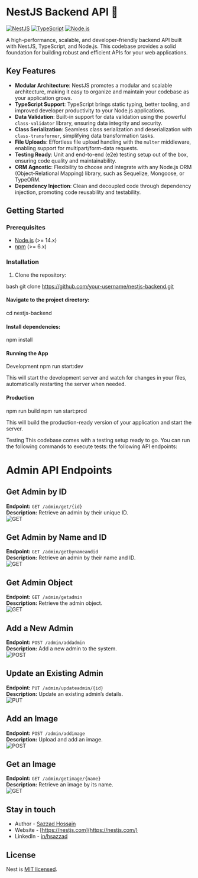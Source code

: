 # NestJS Backend API 🚀

[![NestJS](https://img.shields.io/badge/NestJS-E0234E?style=for-the-badge&logo=nestjs&logoColor=white)](https://nestjs.com/)
[![TypeScript](https://img.shields.io/badge/TypeScript-3178C6?style=for-the-badge&logo=typescript&logoColor=white)](https://www.typescriptlang.org/)
[![Node.js](https://img.shields.io/badge/Node.js-339933?style=for-the-badge&logo=node.js&logoColor=white)](https://nodejs.org/)

A high-performance, scalable, and developer-friendly backend API built with NestJS, TypeScript, and Node.js. This codebase provides a solid foundation for building robust and efficient APIs for your web applications.

## Key Features

- **Modular Architecture**: NestJS promotes a modular and scalable architecture, making it easy to organize and maintain your codebase as your application grows.
- **TypeScript Support**: TypeScript brings static typing, better tooling, and improved developer productivity to your Node.js applications.
- **Data Validation**: Built-in support for data validation using the powerful `class-validator` library, ensuring data integrity and security.
- **Class Serialization**: Seamless class serialization and deserialization with `class-transformer`, simplifying data transformation tasks.
- **File Uploads**: Effortless file upload handling with the `multer` middleware, enabling support for multipart/form-data requests.
- **Testing Ready**: Unit and end-to-end (e2e) testing setup out of the box, ensuring code quality and maintainability.
- **ORM Agnostic**: Flexibility to choose and integrate with any Node.js ORM (Object-Relational Mapping) library, such as Sequelize, Mongoose, or TypeORM.
- **Dependency Injection**: Clean and decoupled code through dependency injection, promoting code reusability and testability.

## Getting Started

### Prerequisites

- [Node.js](https://nodejs.org/) (>= 14.x)
- [npm](https://www.npmjs.com/) (>= 6.x)

### Installation

1. Clone the repository:

bash
git clone https://github.com/your-username/nestjs-backend.git



#### Navigate to the project directory:
cd nestjs-backend



#### Install dependencies:
npm install



#### Running the App
Development
npm run start:dev



This will start the development server and watch for changes in your files, automatically restarting the server when needed.

#### Production
npm run build
npm run start:prod



This will build the production-ready version of your application and start the server.

Testing
This codebase comes with a testing setup ready to go. You can run the following commands to execute tests:
the following API endpoints:

# Admin API Endpoints

## Get Admin by ID
**Endpoint:** `GET /admin/get/{id}`  
**Description:** Retrieve an admin by their unique ID.  
![GET](https://img.shields.io/badge/GET-blue)

## Get Admin by Name and ID
**Endpoint:** `GET /admin/getbynameandid`  
**Description:** Retrieve an admin by their name and ID.  
![GET](https://img.shields.io/badge/GET-blue)

## Get Admin Object
**Endpoint:** `GET /admin/getadmin`  
**Description:** Retrieve the admin object.  
![GET](https://img.shields.io/badge/GET-blue)

## Add a New Admin
**Endpoint:** `POST /admin/addadmin`  
**Description:** Add a new admin to the system.  
![POST](https://img.shields.io/badge/POST-green)

## Update an Existing Admin
**Endpoint:** `PUT /admin/updateadmin/{id}`  
**Description:** Update an existing admin’s details.  
![PUT](https://img.shields.io/badge/PUT-yellow)

## Add an Image
**Endpoint:** `POST /admin/addimage`  
**Description:** Upload and add an image.  
![POST](https://img.shields.io/badge/POST-green)

## Get an Image
**Endpoint:** `GET /admin/getimage/{name}`  
**Description:** Retrieve an image by its name.  
![GET](https://img.shields.io/badge/GET-blue)



## Stay in touch

- Author - [Sazzad Hossain](https://cs.aiub.edu/profile/sazzad)
- Website - [https://nestjs.com](https://nestjs.com/)
- LinkedIn - [in/hsazzad](https://www.linkedin.com/in/hsazzad/)

## License

  Nest is [MIT licensed](https://github.com/nestjs/nest/blob/master/LICENSE).
